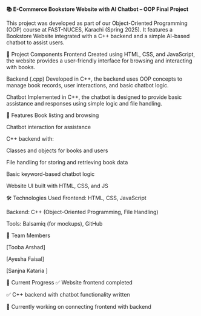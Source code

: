 **📚 E-Commerce Bookstore Website with AI Chatbot – OOP Final Project**

This project was developed as part of our Object-Oriented Programming (OOP) course at FAST-NUCES, Karachi (Spring 2025). It features a Bookstore Website integrated with a C++ backend and a simple AI-based chatbot to assist users.

🔧 Project Components
Frontend
Created using HTML, CSS, and JavaScript, the website provides a user-friendly interface for browsing and interacting with books.

Backend (.cpp)
Developed in C++, the backend uses OOP concepts to manage book records, user interactions, and basic chatbot logic.

Chatbot
Implemented in C++, the chatbot is designed to provide basic assistance and responses using simple logic and file handling.

🚀 Features
Book listing and browsing

Chatbot interaction for assistance

C++ backend with:

Classes and objects for books and users

File handling for storing and retrieving book data

Basic keyword-based chatbot logic

Website UI built with HTML, CSS, and JS

🛠️ Technologies Used
Frontend: HTML, CSS, JavaScript

Backend: C++ (Object-Oriented Programming, File Handling)

Tools: Balsamiq (for mockups), GitHub

👥 Team Members

[Tooba Arshad]

[Ayesha Faisal]

[Sanjna Kataria ]

📌 Current Progress
✅ Website frontend completed

✅ C++ backend with chatbot functionality written

🔄 Currently working on connecting frontend with backend

